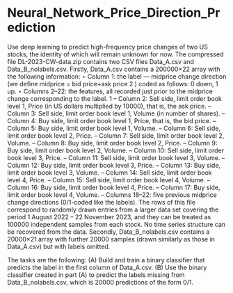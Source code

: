 # Neural_Network_Price_Direction_Prediction

Use deep learning to predict high-frequency price
changes of two US stocks, the identity of which will remain unknown for now.
The compressed file DL-2023-CW-data.zip contains two CSV files Data_A.csv
and Data_B_nolabels.csv.
Firstly, Data_A.csv contains a 200000×22 array with the following information:
⋆ Column 1: the label — midprice change direction (we define midprice =
bid price+ask price
2
) coded as follows: 0 down, 1 up.
⋆ Columns 2–22: the features, all recorded just prior to the midprice change
corresponding to the label.
1
– Column 2: Sell side, limit order book level 1, Price (in US dollars multiplied by 10000), that is, the ask price.
– Column 3: Sell side, limit order book level 1, Volume (in number of
shares).
– Column 4: Buy side, limit order book level 1, Price, that is, the bid
price.
– Column 5: Buy side, limit order book level 1, Volume.
– Column 6: Sell side, limit order book level 2, Price.
– Column 7: Sell side, limit order book level 2, Volume.
– Column 8: Buy side, limit order book level 2, Price.
– Column 9: Buy side, limit order book level 2, Volume.
– Column 10: Sell side, limit order book level 3, Price.
– Column 11: Sell side, limit order book level 3, Volume.
– Column 12: Buy side, limit order book level 3, Price.
– Column 13: Buy side, limit order book level 3, Volume.
– Column 14: Sell side, limit order book level 4, Price.
– Column 15: Sell side, limit order book level 4, Volume.
– Column 16: Buy side, limit order book level 4, Price.
– Column 17: Buy side, limit order book level 4, Volume.
– Columns 18–22: five previous midprice change directions (0/1-coded
like the labels).
The rows of this file correspond to randomly drawn entries from a larger data set
covering the period 1 August 2022 – 22 November 2023, and they can be treated
as 100000 independent samples from each stock. No time series structure can be
recovered from the data.
Secondly, Data_B_nolabels.csv contains a 20000×21 array with further 20000
samples (drawn similarly as those in Data_A.csv) but with labels omitted.

The tasks are the following:
(A) Build and train a binary classifier that predicts the label in the first column
of Data_A.csv.
(B) Use the binary classifier created in part (A) to predict the labels missing
from Data_B_nolabels.csv, which is 20000 predictions of the form 0/1.
